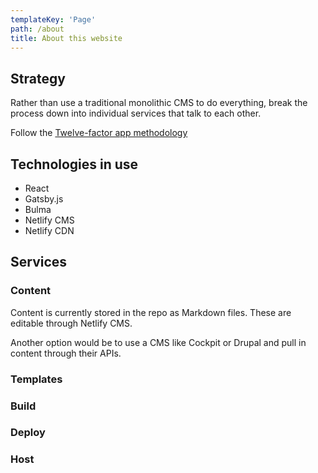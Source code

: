 ```yaml
---
templateKey: 'Page'
path: /about
title: About this website
---
```


## Strategy

Rather than use a traditional monolithic CMS to do everything, break the process down into individual services that talk to each other.

Follow the [Twelve-factor app methodology](https://en.wikipedia.org/wiki/Twelve-Factor_App_methodology)

## Technologies in use
- React
- Gatsby.js
- Bulma
- Netlify CMS
- Netlify CDN

## Services

### Content

Content is currently stored in the repo as Markdown files. These are editable through Netlify CMS.

Another option would be to use a CMS like Cockpit or Drupal and pull in content through their APIs.


### Templates

### Build

### Deploy

### Host